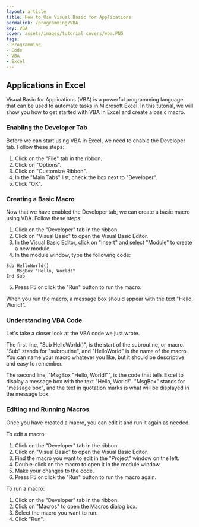 ```yaml
---
layout: article
title: How to Use Visual Basic for Applications
permalink: /programming/VBA
key: VBA
cover: assets/images/tutorial covers/vba.PNG
tags: 
- Programming
- Code
- VBA
- Excel
---
```


## Applications in Excel

Visual Basic for Applications (VBA) is a powerful programming language that can be used to automate tasks in Microsoft Excel. In this tutorial, we will show you how to get started with VBA in Excel and create a basic macro.

### Enabling the Developer Tab

Before we can start using VBA in Excel, we need to enable the Developer tab. Follow these steps:

1. Click on the "File" tab in the ribbon.
2. Click on "Options".
3. Click on "Customize Ribbon".
4. In the "Main Tabs" list, check the box next to "Developer".
5. Click "OK".

### Creating a Basic Macro

Now that we have enabled the Developer tab, we can create a basic macro using VBA. Follow these steps:

1. Click on the "Developer" tab in the ribbon.
2. Click on "Visual Basic" to open the Visual Basic Editor.
3. In the Visual Basic Editor, click on "Insert" and select "Module" to create a new module.
4. In the module window, type the following code:

```vbn
Sub HelloWorld()
    MsgBox "Hello, World!"
End Sub
```

5. Press F5 or click the "Run" button to run the macro.

When you run the macro, a message box should appear with the text "Hello, World!".

### Understanding VBA Code

Let's take a closer look at the VBA code we just wrote.

The first line, "Sub HelloWorld()", is the start of the subroutine, or macro. "Sub" stands for "subroutine", and "HelloWorld" is the name of the macro. You can name your macro whatever you like, but it should be descriptive and easy to remember.

The second line, "MsgBox "Hello, World!"", is the code that tells Excel to display a message box with the text "Hello, World!". "MsgBox" stands for "message box", and the text in quotation marks is what will be displayed in the message box.

### Editing and Running Macros

Once you have created a macro, you can edit it and run it again as needed.

To edit a macro:

1. Click on the "Developer" tab in the ribbon.
2. Click on "Visual Basic" to open the Visual Basic Editor.
3. Find the macro you want to edit in the "Project" window on the left.
4. Double-click on the macro to open it in the module window.
5. Make your changes to the code.
6. Press F5 or click the "Run" button to run the macro again.

To run a macro:

1. Click on the "Developer" tab in the ribbon.
2. Click on "Macros" to open the Macros dialog box.
3. Select the macro you want to run.
4. Click "Run".

